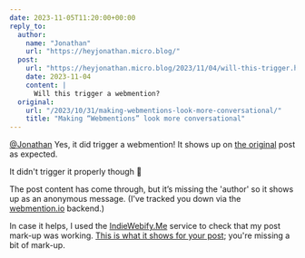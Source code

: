 ```yaml
---
date: 2023-11-05T11:20:00+00:00
reply_to:
  author:
    name: "Jonathan"
    url: "https://heyjonathan.micro.blog/"
  post:
    url: "https://heyjonathan.micro.blog/2023/11/04/will-this-trigger.html"
    date: 2023-11-04
    content: |
      Will this trigger a webmention?
  original:
    url: "/2023/10/31/making-webmentions-look-more-conversational/"
    title: "Making “Webmentions” look more conversational"
---
```


[@Jonathan](https://heyjonathan.micro.blog/) Yes, it did trigger a webmention! It shows up on [the original](/2023/10/31/making-webmentions-look-more-conversational/) post as expected.

It didn't trigger it properly though 🙁

The post content has come through, but it’s missing the 'author' so it shows up as an anonymous message. (I've tracked you down via the [webmention.io](https://www.webmention.io) backend.)

In case it helps, I used the [IndieWebify.Me](https://indiewebify.me) service to check that my post mark-up was working. [This is what it shows for your post](https://indiewebify.me/validate-h-entry/?url=https%3A%2F%2Fheyjonathan.micro.blog%2F2023%2F11%2F04%2Fwill-this-trigger.html); you're missing a bit of mark-up.
